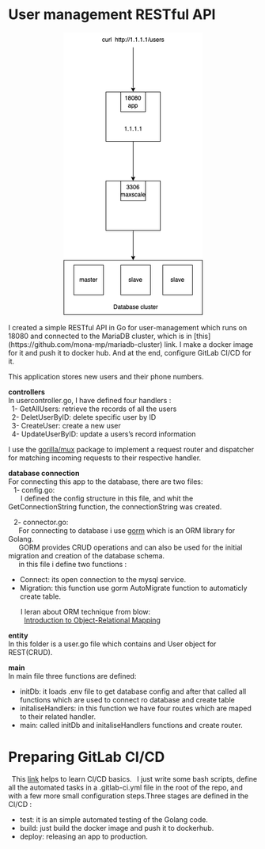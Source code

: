 # User management RESTful API
<p align="center">
    <img src="usermanagement-diagram.png">
    </p>
I created a simple RESTful API  in Go for user-management which runs on 18080  and connected to the MariaDB cluster, which is in [this](https://github.com/mona-mp/mariadb-cluster) link.
I make a docker image for it and push it to docker hub.
And at the end,  configure GitLab CI/CD for it.

This application stores new users and their phone numbers.

**controllers**\
In usercontroller.go, I have defined four handlers : \
&ensp;1- GetAllUsers: retrieve the records of all the users \
&ensp;2- DeletUserByID: delete specific user by ID \
&ensp;3- CreateUser: create a new user \
&ensp;4- UpdateUserByID: update a users’s record information

I use the [gorilla/mux](https://www.gorillatoolkit.org/pkg/mux) package to implement a request router and dispatcher for matching incoming requests to their respective handler.

**database connection**\
For connecting this app to the database, there are two files:\
&ensp; 1- config.go:\
&ensp;&ensp;&ensp; I defined the config structure in this file, and whit the GetConnectionString function, the connectionString was created.

&ensp; 2- connector.go:\
&ensp;&ensp;&ensp;For connecting to database i use [gorm](https://gorm.io/) which is an ORM library for Golang.\
&ensp;&ensp;&ensp;GORM provides CRUD operations and can also be used for the initial migration and creation of the database schema.\
&ensp;&ensp;&ensp;in this file i define two functions :
- Connect: its open connection to the mysql service.
- Migration: this function use gorm AutoMigrate function to automaticly create table.

&ensp;&ensp;&ensp; I leran about ORM technique from blow:\
  &ensp;&ensp;&ensp; &ensp;[Introduction to Object-Relational Mapping](https://www.youtube.com/watch?v=dHQ-I7kr_SY)



**entity**\
In this folder is a user.go file which contains and User object for REST(CRUD).

**main**\
In main file three functions are defined:
- initDb: it loads .env file to get database config and after that called all functions which are used to connect ro database and create table
- initaliseHandlers: in this function we have four routes which are maped to their related handler.
- main: called initDb and initaliseHandlers functions and create router.

# Preparing GitLab CI/CD
&ensp;This [link](https://www.youtube.com/watch?v=qP8kir2GUgo) helps to learn CI/CD basics.
&ensp;I just write some bash scripts, define all the automated tasks in a .gitlab-ci.yml file in the root of the repo, and with a few more small configuration steps.Three stages are defined in the CI/CD :
- test: it is an simple automated testing of the Golang code.
- build: just build the docker image and push it to dockerhub.
- deploy:  releasing an app to production.

